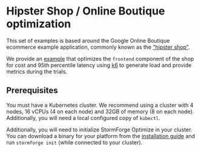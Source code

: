 # Hipster Shop / Online Boutique optimization

This set of examples is based around the Google Online Boutique ecommerce example application, commonly known as the ["hipster shop"](./hipster-shop).

We provide an [example](./hipster-shop/k6/) that optimizes the `frontend` component of the shop for cost and 95th percentile latency using [k6](https://k6.io/) to generate load and provide metrics during the trials.

## Prerequisites

You must have a Kubernetes cluster. We recommend using a cluster with 4 nodes, 16 vCPUs (4 on each node) and 32GB of memory (8 on each node). Additionally, you will need a local configured copy of `kubectl`.

Additionally, you will need to initialize StormForge Optimize in your cluster. You can download a binary for your platform from the [installation guide](https://docs.stormforge.io/getting-started/install/) and run `stormforge init` (while connected to your cluster).